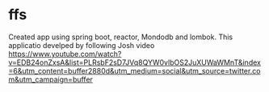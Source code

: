 # ffs
Created app using spring boot, reactor, Mondodb and lombok. 
This applicatio develped by following Josh video
https://www.youtube.com/watch?v=EDB24onZxsA&list=PLRsbF2sD7JVq8QYW0vlbOS2JuXUWaWMnT&index=6&utm_content=buffer2880d&utm_medium=social&utm_source=twitter.com&utm_campaign=buffer
